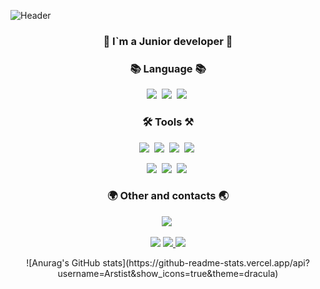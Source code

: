 ![Header](https://wiki.stavcdo.ru/images/5/54/%D0%94%D0%B5%D0%BA%D0%BE%D1%80.png)
<h3 align="center">📌 I`m a Junior developer 📌</h3>

<h3 align="center">📚 Language 📚</h3>
<p align="center">
  <img src="https://img.shields.io/badge/Java-007396?style=flat-square&logo=Java&logoColor=white"/></a>&nbsp
  <img src="https://img.shields.io/badge/C++-000000?style=flat-square&logo=C&logoColor=#000000"/></a>&nbsp
  <img src="https://img.shields.io/badge/Mysql-E6B91E?style=flat-square&logo=MySql&logoColor=white"/></a>&nbsp 
</p>

<h3 align="center">🛠 Tools ⚒</h3>
<p align="center">
  <img src="https://img.shields.io/badge/Selenium-00a300?style=flat-square&logo=Selenium&logoColor=white"/></a>&nbsp
  <img src="https://img.shields.io/badge/SpringBoot-6DB33F?style=flat-square&logo=SpringBoot&logoColor=white"/></a>&nbsp 
  <img src="https://img.shields.io/badge/Spring-6DB33F?style=flat-square&logo=Spring&logoColor=white"/></a>&nbsp
  <img src="https://img.shields.io/badge/MinecraftCode-62B47A?style=flat-square&logo=Minecraft&logoColor=white"/></a>&nbsp
    </p>
  <p align="center">
  <img src="https://img.shields.io/badge/Git-grey?style=flat-square&logo=git&logoColor=#000000"/></a>&nbsp
  <img src="https://img.shields.io/badge/TelegramAPI-gray?style=flat-square&logo=telegram&logoColor=#26A5E4"/></a>&nbsp
  <img src="https://img.shields.io/badge/HTML5-gray?style=flat-square&logo=HTML5&logoColor=#26A5E4"/></a>&nbsp
  </p>
  
  <h3 align="center">🌍 Other and contacts 🌏</h3>
  <p align="center">
    <img src="https://www.codewars.com/users/Arstist/badges/small"/></a>&nbsp
      </p>
     <p align="center">
   <a href="amlnoname99@gmail.com"><img src="https://img.shields.io/badge/Gmail-d14836?style=flat-square&logo=Gmail&logoColor=white&link=kimhyein7110@gmail.com"/></a>
   <a href="https://t.me/hashMapJVM"><img src="https://img.shields.io/badge/Telegram-gray?style=flat-square&logo=telegram&logoColor=#26A5E4&link=https://t.me/hashMapJVM"/>
   <a href="https://vk.com/yourmotherinlaw"><img src="https://img.shields.io/badge/VK-0077FF?style=flat-square&logo=VK&logoColor=#0077FF"/></a>
 </a>
   </p>

<p align="center">
  ![Anurag's GitHub stats](https://github-readme-stats.vercel.app/api?username=Arstist&show_icons=true&theme=dracula)
</p>
